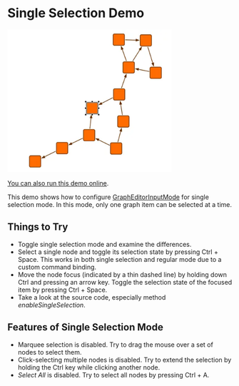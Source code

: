 <!--
 //////////////////////////////////////////////////////////////////////////////
 // @license
 // This file is part of yFiles for HTML.
 // Use is subject to license terms.
 //
 // Copyright (c) by yWorks GmbH, Vor dem Kreuzberg 28,
 // 72070 Tuebingen, Germany. All rights reserved.
 //
 //////////////////////////////////////////////////////////////////////////////
-->
# Single Selection Demo

<img src="../../../doc/demo-thumbnails/single-selection.webp" alt="demo-thumbnail" height="320"/>

[You can also run this demo online](https://www.yfiles.com/demos/input/singleselection/).

This demo shows how to configure [GraphEditorInputMode](https://docs.yworks.com/yfileshtml/#/api/GraphEditorInputMode) for single selection mode. In this mode, only one graph item can be selected at a time.

## Things to Try

- Toggle single selection mode and examine the differences.
- Select a single node and toggle its selection state by pressing Ctrl + Space. This works in both single selection and regular mode due to a custom command binding.
- Move the node focus (indicated by a thin dashed line) by holding down Ctrl and pressing an arrow key. Toggle the selection state of the focused item by pressing Ctrl + Space.
- Take a look at the source code, especially method _enableSingleSelection_.

## Features of Single Selection Mode

- Marquee selection is disabled. Try to drag the mouse over a set of nodes to select them.
- Click-selecting multiple nodes is disabled. Try to extend the selection by holding the Ctrl key while clicking another node.
- _Select All_ is disabled. Try to select all nodes by pressing Ctrl + A.
